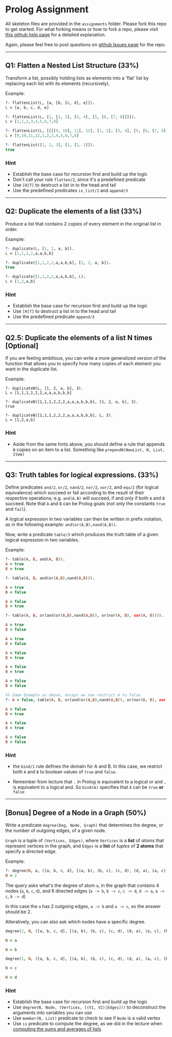 # Prolog Assignment

All skeleton files are provided in the `assignments` folder. Please fork this repo to get started. For what forking means or how to fork a repo, please visit [this github help page][help] for a detailed explanation.

Again, please feel free to post questions on [github Issues page][issues] for the repo.

---

## Q1: Flatten a Nested List Structure (33%)

Transform a list, possibly holding lists as elements into a 'flat' list by replacing each list with its elements (recursively).

Example:

```prolog
?- flattenList(L, [a, [b, [c, d], e]]).
L = [a, b, c, d, e]

?- flattenList(L, [1, [1, 2], [3, 4], [5, [6, [7, 8]]]]).
L = [1,1,2,3,4,5,6,7,8]

?- flattenList(L, [[[[9, 10], 11], 12], [1, 2], [3, 4], [5, [6, [7, 8]]]]).
L = [9,10,11,12,1,2,3,4,5,6,7,8]

?- flattenList([1, 2, 3], [1, [2, 3]]).
true
```

### Hint

* Establish the base case for recursion first and build up the logic
* Don't call your rule `flatten/2`, since it's a predefined predicate
* Use `[H|T]` to destruct a list in to the head and tail
* Use the predefined predicates `is_list/1` and `append/3`

---

## Q2: Duplicate the elements of a list (33%)

Produce a list that contains 2 copies of every element in the original list in order.

Example:
```prolog
?- duplicate(L, [1, 2, a, b]).
L = [1,1,2,2,a,a,b,b]

?- duplicate([1,1,2,2,a,a,b,b], [1, 2, a, b]).
true

?- duplicate([1,1,2,2,a,a,b,b], L).
L = [1,2,a,b]
```

### Hint

* Establish the base case for recursion first and build up the logic
* Use `[H|T]` to destruct a list in to the head and tail
* Use the predefined predicate `append/3`

---

## Q2.5: Duplicate the elements of a list N times [Optional]

If you are feeling ambitious, you can write a more generalized version of the function that allows you to specify how many copies of each element you want in the duplicate list.

Example:
```
?- duplicateN(L, [1, 2, a, b], 3).
L = [1,1,1,2,2,2,a,a,a,b,b,b]

?- duplicateN([1,1,1,2,2,2,a,a,a,b,b,b], [1, 2, a, b], 3).
true

?- duplicateN([1,1,1,2,2,2,a,a,a,b,b,b], L, 3).
L = [1,2,a,b]
```

### Hint

* Aside from the same hints above, you should define a rule that appends `N` copies on an item to a list. Something like `prependN(NewList, N, List, Item)`

---

## Q3: Truth tables for logical expressions. (33%)

Define predicates `and/2`, `or/2`, `nand/2`, `nor/2`, `xor/2`, and `equ/2` (for logical equivalence) which succeed or fail according to the result of their respective operations; e.g. `and(A,B)` will succeed, if and only if both `A` and `B` succeed. Note that `A` and `B` can be Prolog goals (not only the constants `true` and `fail`).

A logical expression in two variables can then be written in prefix notation, as in the following example: `and(or(A,B),nand(A,B))`.

Now, write a predicate `table/3` which produces the truth table of a given logical expression in two variables.

Example:

```prolog
?- table(A, B, and(A, B)).
A = true
B = true

?- table(A, B, and(or(A,B),nand(A,B))).

A = true
B = false

A = false
B = true

?- table(A, B, or(and(or(A,B),nand(A,B)), or(nor(A, B), xor(A, B)))).

A = true
B = false

A = true
B = false

A = false
B = true

A = false
B = true

A = false
B = false

%% Same Example as above, except we now restrict A to false
?- A = false, table(A, B, or(and(or(A,B),nand(A,B)), or(nor(A, B), xor(A, B)))).

A = false
B = true

A = false
B = true

A = false
B = false
```

### Hint

* the `bind/1` rule defines the domain for A and B. In this case, we restrict both `A` and `B` to boolean values of `true` and `false`.

* Remember from lecture that `.` in Prolog is equivalent to a logical or and `,` is equivalent to a logical and. So `bind(A)` specifies that `A` can be `true` **or** `false`

---


## [Bonus] Degree of a Node in a Graph (50%)

Write a predicate `degree(Deg, Node, Graph)` that determines the degree, or the number of outgoing edges, of a given node.

`Graph` is a tuple of `(Vertices, Edges)`, where `Vertices` is a **list** of *atoms* that represent vertices in the graph, and `Edges` is a **list** of *tuples* of **2 atoms** that specify a directed edge.

Example:
```prolog
?- degree(N, a, ([a, b, c, d], [(a, b), (b, c), (c, d), (d, a), (a, c), (b, d)])).
N = 2
```

The query asks what's the degree of atom `a`, in the graph that contains 4 nodes (`a`, `b`, `c`, `d`), and 6 directed edges (`a -> b`, `b -> c`, `c -> d`, `d -> a`, `a -> c`, `b -> d`)

In this case the `a` has 2 outgoing edges, `a -> b` and `a -> c`, so the answer should be 2.

Alteratively, you can also ask which nodes have a specific degree.

```prolog
degree(2, N, ([a, b, c, d], [(a, b), (b, c), (c, d), (d, a), (a, c), (b, d)])).

N = a

N = b

degree(1, N, ([a, b, c, d], [(a, b), (b, c), (c, d), (d, a), (a, c), (b, d)])).

N = c

N = d
```

### Hint

* Establish the base case for recursion first and build up the logic
* Use `degree(N, Node, (Vertices, [(V1, V2)|Edges]))` to deconstruct the arguments into variables you can use
* Use `member(N, List)` predicate to check to see if `Node` is a valid vertex
* Use `is` predicate to compute the degree, as we did in the lecture when [computing the sums and averages of lists][listmath]

<!-- links -->

[help]: https://help.github.com/articles/fork-a-repo
[issues]: https://github.com/Duke-PL-Course/Prolog/issues?state=open
[listmath]: http://duke-pl-course.github.com/slides/prolog.html#35